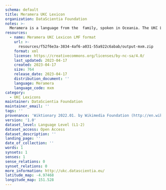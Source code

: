 ```yaml
---
schema: default
title: Meramera UKC Lexicon
organization: DataScientia Foundation
notes: >-
  Meramera is a language from the  family, spoken in Oceania. The UKC Lexicon of Meramera is represented as a lexico-semantic network. It consists of words, word senses, synsets, as well as sense-level and synset-level relationships.
resources:
  - name: Meramera UKC Lexicon LMF format
    url: >-
      resources/f52f6e3a-3834-4af6-a031-55a922c6abab/output-mxm.zip
    format: xml
    license: https://creativecommons.org/licenses/by-nc-sa/4.0/
    last_updated: 2023-04-17
    created: 2023-04-17
    size: 764
    release_date: 2023-04-17
    distribution_document: ''
    language: Meramera
    language_code: mxm
category:
  - UKC Lexicons
maintainer: DataScientia Foundation
maintainer_email: ''
tags: ''
provenance: 'Wiktionary 2022.01. by Wikimedia Foundation (http://en.wiktionary.org); Princeton WordNet 2.1 by Princeton University (https://wordnet.princeton.edu)'
version: '1.0'
dataset_level: Language Level (L1-2)
dataset_access: Open Access
dataset_description: ''
landing_page: ''
date_of_collection: ''
words: 1
synsets: 1
senses: 1
sense_relations: 0
synset_relations: 0
more_information: http://ukc.datascientia.eu/
latitude_map: -4.97468
longitude_map: 151.528
---
```

